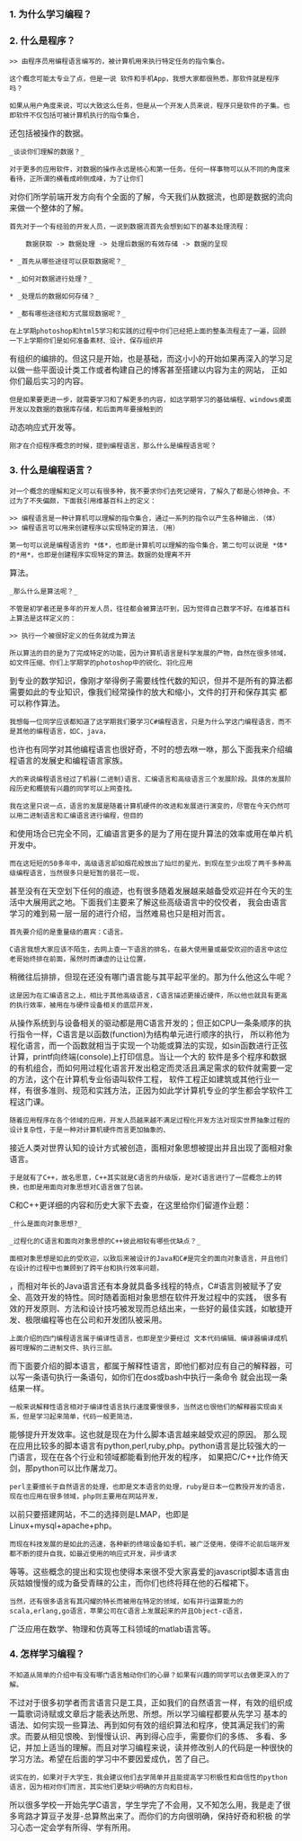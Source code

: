 ### 1. 为什么学习编程？

### 2. 什么是程序？

	>> 由程序员用编程语言编写的，被计算机用来执行特定任务的指令集合。
	
	这个概念可能太专业了点，但是一说 软件和手机App，我想大家都很熟悉，那软件就是程序吗？
	
	如果从用户角度来说，可以大致这么任务，但是从一个开发人员来说，程序只是软件的子集。也即软件不仅包括可被计算机执行的指令集合，
还包括被操作的数据。

	_谈谈你们理解的数据？_
	
	对于更多的应用软件，对数据的操作永远是核心和第一任务。任何一样事物可以从不同的角度来看待，正所谓的横看成岭侧成峰，为了让你们
对你们所学前端开发方向有个全面的了解，今天我们从数据流，也即是数据的流向来做一个整体的了解。

	首先对于一个有经验的开发人员，一说到数据流首先会想到如下的基本处理流程：
	
		数据获取 -> 数据处理 -> 处理后数据的有效存储 -> 数据的呈现
		
	* _首先从哪些途径可以获取数据呢？_
	
	* _如何对数据进行处理？_
	
	* _处理后的数据如何存储？_
	
	* _都有哪些途径和方式展现数据呢？_
	
	在上学期photoshop和html5学习和实践的过程中你们已经把上面的整条流程走了一遍，回顾一下上学期你们是如何准备素材、设计、保存组织并
有组织的编排的。但这只是开始，也是基础，而这小小的开始如果再深入的学习足以做一些平面设计类工作或者构建自己的博客甚至搭建以内容为主的网站，
正如你们最后实习的内容。

	但是如果要更进一步，就需要学习和了解更多的内容，如这学期学习的基础编程、windows桌面开发以及数据的数据库存储，和后面两年要接触到的
动态响应式开发等。

	刚才在介绍程序概念的时候，提到编程语言，那么什么是编程语言呢？


### 3. 什么是编程语言？

	对一个概念的理解和定义可以有很多种，我不要求你们去死记硬背，了解久了都是心领神会。不过为了不失偏颇，下面我引用维基百科上的定义：
	
	>> 编程语言是一种计算机可以理解的指令集合，通过一系列的指令以产生各种输出.（体）
	>> 编程语言可以用来创建程序以实现特定的算法.（用）

	第一句可以说是编程语言的 *体*，也即是计算机可以理解的指令集合，第二句可以说是 *体*的*用*，也即是创建程序实现特定的算法。数据的处理离不开
算法。

	_那么什么是算法呢？_
	
	不管是初学者还是多年的开发人员，往往都会被算法吓到，因为觉得自己数学不好。在维基百科上算法是这样定义的：
	
	>> 执行一个被很好定义的任务就成为算法
	
	所以算法的目的是为了完成特定的功能，因为计算机语言是科学发展的产物，自然在很多领域，如文件压缩、你们上学期学的photoshop中的锐化、羽化应用
到专业的数学知识，像刚才举得例子需要线性代数的知识，但并不是所有的算法都需要如此的专业知识，像我们经常操作的放大和缩小，文件的打开和保存其实
都可以称作算法。

	我想每一位同学应该都知道了这学期我们要学习C#编程语言，只是为什么学这门编程语言，而不是其他的编程语言，如C，java，
也许也有同学对其他编程语言也很好奇，不时的想去咻一咻，那么下面我来介绍编程语言的发展史和编程语言家族。

	大的来说编程语言经过了机器(二进制)语言、汇编语言和高级语言三个发展阶段。具体的发展阶段历史和概貌有兴趣的同学可以上网查找。

	我在这里只说一点，语言的发展是随着计算机硬件的改进和发展进行演变的，尽管在今天仍然可以用二进制语言和汇编语言进行编程，但目的
和使用场合已完全不同，汇编语言更多的是为了用在提升算法的效率或用在单片机开发中。

	而在这短短的50多年中，高级语言却如烟花般放出了灿烂的星光，到现在至少出现了两千多种高级编程语言，当然很多只是短暂的昙花一现，
甚至没有在天空划下任何的痕迹，也有很多随着发展越来越备受欢迎并在今天的生活中大展用武之地。下面我们主要来了解这些高级语言中的佼佼者，
我会由语言学习的难到易一层一层的进行介绍，当然难易也只是相对而言。

	首先要介绍的是重量级的嘉宾：C语言。
	
	C语言我想大家应该不陌生，去网上查一下语言的排名，在最大使用量或最受欢迎的语言中这位老哥始终排在前面，虽然时而谦虚的让让位置，
稍微往后排排，但现在还没有哪门语言能与其平起平坐的。那为什么他这么牛呢？

	这是因为在汇编语言之上，相比于其他高级语言，C语言描述更接近硬件，所以他也就具有更高的执行效率，被用在与硬件设备相关的底层开发，
从操作系统到与设备相关的驱动都是用C语言开发的；但正如CPU一条条顺序的执行指令一样，C语言是以函数(function)为结构单元进行顺序的执行，
所以称他为程化语言，而一个函数就相当于实现一个功能或算法的实现，如sin函数进行正弦计算，printf向终端(console)上打印信息。当让一个大的
软件是多个程序和数据的有机组合，而如何用过程化语言开发出稳定而灵活且满足需求的软件就需要一定的方法，这个在计算机专业俗语叫软件工程，
软件工程正如建筑或其他行业一样，有很多准则、规范和实践方法，正因为如此学计算机专业的学生都会学软件工程这门课。

	随着应用程序在各个领域的应用，开发人员越来越不满足过程化开发方法对现实世界抽象过程的设计复杂性，于是一种对计算机硬件而言更加抽象的、
接近人类对世界认知的设计方式被创造，面相对象思想被提出并且出现了面相对象语言。

	于是就有了C++，故名思意，C++其实就是C语言的升级版，是对C语言进行了一层概念上的转换，也即是用面向对象思想对C语言做了包装。
C和C++更详细的内容和历史大家下去查，在这里给你们留道作业题：

	_什么是面向对象思想?_
	
	_过程化的C语言和面向对象思想的C++彼此相较有哪些优缺点？_
	
	面相对象思想是如此的受欢迎，以致后来被设计的Java和C#是完全的面向对象语言，并且他们在设计的过程中也兼顾到了跨平台和执行效率问题，
，而相对年长的Java语言还有本身就具备多线程的特点，C#语言则被赋予了安全、高效开发的特性。同时随着面相对象思想在软件开发过程中的实践，
很多有效的开发原则、方法和设计技巧被发现而总结出来，一些好的最佳实践，如敏捷开发、极限编程等也在公司和开发团队被采用。

	上面介绍的四门编程语言属于编译性语言，也即是至少要经过 文本代码编辑、编译器编译成机器可理解的二进制文件、执行三部。
而下面要介绍的脚本语言，都属于解释性语言，即他们都对应有自己的解释器，可以写一条语句执行一条语句，如你们在dos或bash中执行一条命令
就会出现一条结果一样。

	一般来说解释性语言相对于编译性语言执行速度要慢很多，当然这也很他们的解释器实现由关系，但是学习起来简单，代码一般更简洁，
能够提升开发效率。这也就是现在为什么脚本语言越来越受欢迎的原因。
那么现在应用比较多的脚本语言有python,perl,ruby,php。python语言是比较强大的一门语言，现在在各个行业和领域都能看到他开发的程序，
如果把C/C++比作倚天剑，那python可以比作屠龙刀。

	perl主要擅长于自然语言的处理，也即是文本语言的处理，ruby是日本一位教授开发的语言，现在也应用在很多领域，php则主要用在网站开发，
以前只要搭建网站，不二的选择则是LMAP，也即是Linux+mysql+apache+php。

	而现在科技发展的是如此的迅速，各种新的终端设备如手机，被广泛使用，使得不论前后端开发都不断的提升自我，如最近使用的响应式开发，异步请求
等等。这些概念的提出和实现也使得本来很不受大家喜爱的javascript脚本语言由灰姑娘慢慢的成为备受青睐的公主，而你们也终将拜在他的石榴裙下。

	当然，还有很多语言有其闪耀的特长而被用在特定的领域，如有并行运算能力的scala,erlang,go语言，苹果公司在C语言上发展起来的并且Object-c语言，
广泛应用在数学、物理和仿真等工科领域的matlab语言等。
	
 
 ### 4. 怎样学习编程？
 
	不知道从简单的介绍中有没有哪门语言触动你们的心扉？如果有兴趣的同学可以去做更深入的了解。
 不过对于很多初学者而言语言只是工具，正如我们的自然语言一样，有效的组织成一篇歌词诗赋或文章后才能表达所思、所想。所以学习编程都要从先学习
 基本的语法、如何实现一些算法、再到如何有效的组织算法和程序，使其满足我们的需求。而要从相见恨晚、到慢慢认识、再到得心应手，需要你们的多练、
 多看、多记，并加上适当的理解。而且对学习编程来说，读并修改别人的代码是一种很快的学习方法。希望在后面的学习中不要因爱成仇，苦了自己。
 
	说实在的，如果对于大学生，我会建议他们去学简单并且能提高学习积极性和自信性的python语言，因为相对你们而言，其实他们更缺少明确的方向和目标，
 所以很多学校一开始先学C语言，学生学完了不会用，又不知怎么用，我是走了很多弯路才算豆子发芽-总算熬出来了。而你们的方向很明确，保持好奇和积极
 的学习心态一定会学有所得、学有所用。

 
 